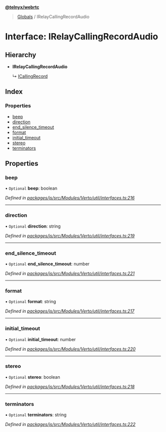 **[@telnyx/webrtc](../README.md)**

> [Globals](../README.md) / IRelayCallingRecordAudio

# Interface: IRelayCallingRecordAudio

## Hierarchy

* **IRelayCallingRecordAudio**

  ↳ [ICallingRecord](icallingrecord.md)

## Index

### Properties

* [beep](irelaycallingrecordaudio.md#beep)
* [direction](irelaycallingrecordaudio.md#direction)
* [end\_silence\_timeout](irelaycallingrecordaudio.md#end_silence_timeout)
* [format](irelaycallingrecordaudio.md#format)
* [initial\_timeout](irelaycallingrecordaudio.md#initial_timeout)
* [stereo](irelaycallingrecordaudio.md#stereo)
* [terminators](irelaycallingrecordaudio.md#terminators)

## Properties

### beep

• `Optional` **beep**: boolean

*Defined in [packages/js/src/Modules/Verto/util/interfaces.ts:216](https://github.com/team-telnyx/webrtc/blob/main/packages/js/src/Modules/Verto/util/interfaces.ts#L216)*

___

### direction

• `Optional` **direction**: string

*Defined in [packages/js/src/Modules/Verto/util/interfaces.ts:219](https://github.com/team-telnyx/webrtc/blob/main/packages/js/src/Modules/Verto/util/interfaces.ts#L219)*

___

### end\_silence\_timeout

• `Optional` **end\_silence\_timeout**: number

*Defined in [packages/js/src/Modules/Verto/util/interfaces.ts:221](https://github.com/team-telnyx/webrtc/blob/main/packages/js/src/Modules/Verto/util/interfaces.ts#L221)*

___

### format

• `Optional` **format**: string

*Defined in [packages/js/src/Modules/Verto/util/interfaces.ts:217](https://github.com/team-telnyx/webrtc/blob/main/packages/js/src/Modules/Verto/util/interfaces.ts#L217)*

___

### initial\_timeout

• `Optional` **initial\_timeout**: number

*Defined in [packages/js/src/Modules/Verto/util/interfaces.ts:220](https://github.com/team-telnyx/webrtc/blob/main/packages/js/src/Modules/Verto/util/interfaces.ts#L220)*

___

### stereo

• `Optional` **stereo**: boolean

*Defined in [packages/js/src/Modules/Verto/util/interfaces.ts:218](https://github.com/team-telnyx/webrtc/blob/main/packages/js/src/Modules/Verto/util/interfaces.ts#L218)*

___

### terminators

• `Optional` **terminators**: string

*Defined in [packages/js/src/Modules/Verto/util/interfaces.ts:222](https://github.com/team-telnyx/webrtc/blob/main/packages/js/src/Modules/Verto/util/interfaces.ts#L222)*
